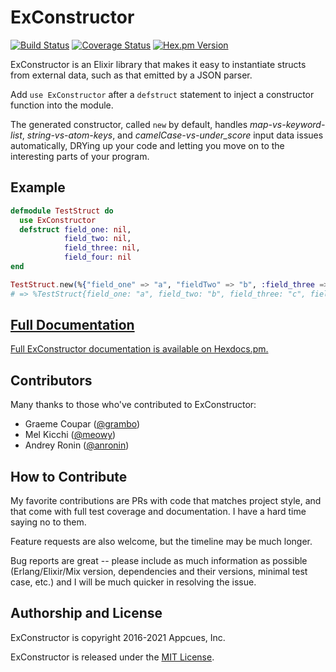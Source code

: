 # ExConstructor

[![Build Status](https://circleci.com/gh/appcues/exconstructor.svg?style=svg)](https://circleci.com/gh/appcues/exconstructor)
[![Coverage Status](https://coveralls.io/repos/github/appcues/exconstructor/badge.svg?branch=master)](https://coveralls.io/github/appcues/exconstructor?branch=master)
[![Hex.pm Version](http://img.shields.io/hexpm/v/exconstructor.svg?style=flat)](https://hex.pm/packages/exconstructor)

ExConstructor is an Elixir library that makes it easy to instantiate
structs from external data, such as that emitted by a JSON parser.

Add `use ExConstructor` after a `defstruct` statement to inject
a constructor function into the module.

The generated constructor, called `new` by default,
handles *map-vs-keyword-list*, *string-vs-atom-keys*, and
*camelCase-vs-under_score* input data issues automatically,
DRYing up your code and letting you move on to the interesting
parts of your program.

## Example

```elixir
defmodule TestStruct do
  use ExConstructor
  defstruct field_one: nil,
            field_two: nil,
            field_three: nil,
            field_four: nil
end

TestStruct.new(%{"field_one" => "a", "fieldTwo" => "b", :field_three => "c", :FieldFour => "d"})
# => %TestStruct{field_one: "a", field_two: "b", field_three: "c", field_four: "d"}
```

## [Full Documentation](http://hexdocs.pm/exconstructor/ExConstructor.html)

[Full ExConstructor documentation is available on
Hexdocs.pm.](http://hexdocs.pm/exconstructor/ExConstructor.html)


## Contributors

Many thanks to those who've contributed to ExConstructor:

* Graeme Coupar ([@grambo](https://github.com/grambo))
* Mel Kicchi ([@meowy](https://github.com/meowy))
* Andrey Ronin ([@anronin](https://github.com/anronin))


## How to Contribute

My favorite contributions are PRs with code that matches project style,
and that come with full test coverage and documentation.  I have a hard
time saying no to them.

Feature requests are also welcome, but the timeline may be much longer.

Bug reports are great -- please include as much information as possible
(Erlang/Elixir/Mix version, dependencies and their versions, minimal
test case, etc.) and I will be much quicker in resolving the issue.


## Authorship and License

ExConstructor is copyright 2016-2021 Appcues, Inc.

ExConstructor is released under the
[MIT License](https://github.com/appcues/exconstructor/blob/master/LICENSE.txt).

